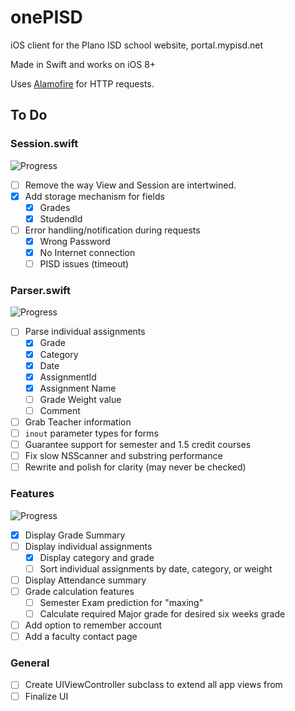 # onePISD
iOS client for the Plano ISD school website, portal.mypisd.net

Made in Swift and works on iOS 8+

Uses [Alamofire](https://github.com/Alamofire/Alamofire) for HTTP requests.

## To Do

### Session.swift
![Progress](http://progressed.io/bar/44)

- [ ] Remove the way View and Session are intertwined.
- [x] Add storage mechanism for fields
	- [x] Grades
	- [x] StudendId
- [ ] Error handling/notification during requests
	- [x] Wrong Password
	- [x] No Internet connection
	- [ ] PISD issues (timeout)

### Parser.swift
![Progress](http://progressed.io/bar/14)

- [ ] Parse individual assignments
	- [x] Grade
	- [x] Category
	- [x] Date
	- [x] AssignmentId
	- [x] Assignment Name
	- [ ] Grade Weight value
	- [ ] Comment
- [ ] Grab Teacher information
- [ ] ```inout``` parameter types for forms
- [ ] Guarantee support for semester and 1.5 credit courses
- [ ] Fix slow NSScanner and substring performance
- [ ] Rewrite and polish for clarity (may never be checked)

### Features
![Progress](http://progressed.io/bar/25)

- [x] Display Grade Summary
- [ ] Display individual assignments
	- [x] Display category and grade
	- [ ] Sort individual assignments by date, category, or weight
- [ ] Display Attendance summary
- [ ] Grade calculation features
	- [ ] Semester Exam prediction for "maxing"
	- [ ] Calculate required Major grade for desired six weeks grade
- [ ] Add option to remember account
- [ ] Add a faculty contact page

### General

- [ ] Create UIViewController subclass to extend all app views from
- [ ] Finalize UI 
